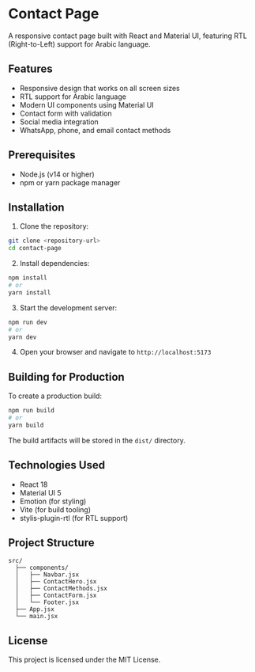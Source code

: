 # Contact Page

A responsive contact page built with React and Material UI, featuring RTL (Right-to-Left) support for Arabic language.

## Features

- Responsive design that works on all screen sizes
- RTL support for Arabic language
- Modern UI components using Material UI
- Contact form with validation
- Social media integration
- WhatsApp, phone, and email contact methods

## Prerequisites

- Node.js (v14 or higher)
- npm or yarn package manager

## Installation

1. Clone the repository:
```bash
git clone <repository-url>
cd contact-page
```

2. Install dependencies:
```bash
npm install
# or
yarn install
```

3. Start the development server:
```bash
npm run dev
# or
yarn dev
```

4. Open your browser and navigate to `http://localhost:5173`

## Building for Production

To create a production build:

```bash
npm run build
# or
yarn build
```

The build artifacts will be stored in the `dist/` directory.

## Technologies Used

- React 18
- Material UI 5
- Emotion (for styling)
- Vite (for build tooling)
- stylis-plugin-rtl (for RTL support)

## Project Structure

```
src/
  ├── components/
  │   ├── Navbar.jsx
  │   ├── ContactHero.jsx
  │   ├── ContactMethods.jsx
  │   ├── ContactForm.jsx
  │   └── Footer.jsx
  ├── App.jsx
  └── main.jsx
```

## License

This project is licensed under the MIT License.
